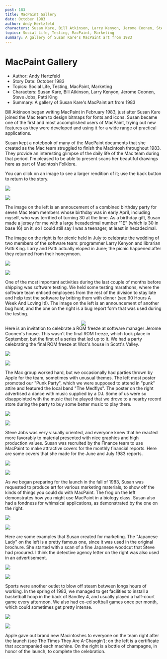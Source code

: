 ```yaml
---
post: 183
title: MacPaint Gallery
date: October 1983
author: Andy Hertzfeld
characters: Susan Kare, Bill Atkinson, Larry Kenyon, Jerome Coonen, Steve Jobs, Patti King
topics: Social Life, Testing, MacPaint, Marketing
summary: A gallery of Susan Kare's MacPaint art from 1983
---
```


# MacPaint Gallery
* Author: Andy Hertzfeld
* Story Date: October 1983
* Topics: Social Life, Testing, MacPaint, Marketing
* Characters: Susan Kare, Bill Atkinson, Larry Kenyon, Jerome Coonen, Steve Jobs, Patti King
* Summary: A gallery of Susan Kare's MacPaint art from 1983

Bill Atkinson began writing MacPaint in February 1983, just after Susan Kare joined the Mac team to design bitmaps for fonts and icons.   Susan became one of the first and most accomplished users of MacPaint, trying out new features as they were developed and using it for a wide range of practical applications.


Susan kept a notebook of many of the MacPaint documents that she created as the Mac team struggled to finish the Macintosh throughout 1983.  They provide an interesting glimpse of the daily life of the Mac team during that period.  I'm pleased to be able to present scans her beautiful drawings here as part of Macintosh Folklore.

You can click on an image to see a larger rendition of it; use the back button to return to the story.

![](images/Macintosh/MacPaint_Gallery/april_birthdays_t.jpg)

 ![](images/Macintosh/MacPaint_Gallery/picnic_t.jpg)



The image on the left is an annoucement of a combined birthday party for seven Mac team members whose birthday was in early April, including myself, who was terrified of turning 30 at the time.  As a birthday gift, Susan made a jersey for me with a large hexadecimal number "1E"  (which is 30 in base 16) on it, so I could still say I was a teenager, at least in hexadecimal.

The image on the right is for picnic held in July to celebrate the wedding of two members of the software team: programmer Larry Kenyon and librarian Patti King.  Larry and Patti actually eloped in June; the picnic happened after they returned from their honeymoon.

![](images/Macintosh/MacPaint_Gallery/big_bug_hunt_t.jpg)

 ![](images/Macintosh/MacPaint_Gallery/bug_report_t.jpg)



One  of the most important activities during the last couple of months before shipping was software testing.  We held some testing marathons, where the software team enticed employees from the rest of the division to stay late and help test the software by bribing them with dinner (see 90 Hours A Week And Loving It!).  The image on the left is an announcement of another bug hunt, and the one on the right is a bug report form that was used during the testing.

<center><img src="images/Macintosh/MacPaint_Gallery/rom_freeze_t.jpg">

</center>
Here is an invitation to celebrate a ROM freeze at software manager Jerome Coonen's house.  This wasn't the final ROM freeze, which took place in September, but the first of a series that led up to it.  We had a party celebrating the final ROM freeze at Woz's house in Scott's Valley.

![](images/Macintosh/MacPaint_Gallery/punk_party_t.jpg)

 ![](images/Macintosh/MacPaint_Gallery/mac_rock_party_t.jpg)



The Mac group worked hard, but we occasionally had parties thrown by Apple for the team, sometimes with unusual themes. The left most poster promoted our "Punk Party", which we were supposed to attend in "punk" attire and featured the local band "The Medflys".  The poster on the right advertised a dance with music supplied by a DJ.  Some of us were so disappointed with the music that he played that we drove to a nearby record store during the party to buy some better music to play there.

![](images/Macintosh/MacPaint_Gallery/june_83_t.jpg)

 ![](images/Macintosh/MacPaint_Gallery/july_83_t.jpg)



Steve Jobs was very visually oriented, and everyone knew that he reacted more favorably to material presented with nice graphics and high production values.  Susan was recruited by the Finance team to use MacPaint to make attractive covers for the monthly financial reports.  Here are some covers that she made for the June and July 1983 reports.

![](images/Macintosh/MacPaint_Gallery/frog_t.jpg)

 ![](images/Macintosh/MacPaint_Gallery/robot_paper_dolls_t.jpg)



As we began preparing for the launch in the fall of 1983, Susan was requested to produce art for various marketing materials, to show off the kinds of things you could do with MacPaint.    The frog on the left demonstrates how you might use MacPaint in a biology class.  Susan also had a fondness for whimsical applications, as demonstrated by the one on the right.

![](images/Macintosh/MacPaint_Gallery/japanese_lady_t.jpg)

 ![](images/Macintosh/MacPaint_Gallery/Acme_Detective_t.jpg)



Here are some examples that Susan created for marketing.   The "Japanese Lady" on the left is a pretty famous one, since it was used in the original brochure.   She started with a scan of a fine Japanese woodcut that Steve had procured.    I think the detective agency letter on the right was also used in an advertisement.

![](images/Macintosh/MacPaint_Gallery/softball_may_t.jpg)

 ![](images/Macintosh/MacPaint_Gallery/softball_july_t.jpg)



Sports were another outlet to blow off steam between longs hours of working.  In the spring of 1983, we managed to get facilities to install a basketball hoop in the back of Bandley 4, and usually played a half-court game every afternoon.  We also had co-ed softball games once per month, which could sometimes get pretty intense.

 ![](images/Macintosh/MacPaint_Gallery/certificate_t.jpg)

 ![](images/Macintosh/MacPaint_Gallery/champagne_t.jpg)



Apple gave out brand new Macintoshes to everyone on the team right after the launch (see The Times They Are A-Changin');  on the left is a certificate that accompanied each machine.  On the right is a bottle of champagne, in honor of the launch, to complete the celebration.

